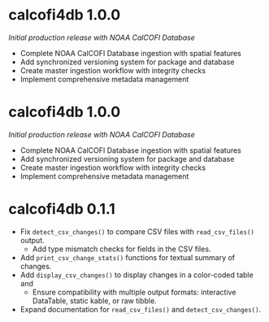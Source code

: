 # calcofi4db 1.0.0

*Initial production release with NOAA CalCOFI Database*

* Complete NOAA CalCOFI Database ingestion with spatial features
* Add synchronized versioning system for package and database
* Create master ingestion workflow with integrity checks
* Implement comprehensive metadata management

# calcofi4db 1.0.0

*Initial production release with NOAA CalCOFI Database*

* Complete NOAA CalCOFI Database ingestion with spatial features
* Add synchronized versioning system for package and database
* Create master ingestion workflow with integrity checks
* Implement comprehensive metadata management

# calcofi4db 0.1.1

* Fix `detect_csv_changes()` to compare CSV files with `read_csv_files()` output.
  * Add type mismatch checks for fields in the CSV files.
* Add `print_csv_change_stats()` functions for textual summary of changes.
* Add `display_csv_changes()` to display changes in a color-coded table and 
    * Ensure compatibility with multiple output formats: interactive DataTable, static kable, or raw tibble.
* Expand documentation for `read_csv_files()` and `detect_csv_changes()`.

